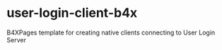 # user-login-client-b4x
B4XPages template for creating native clients connecting to User Login Server

